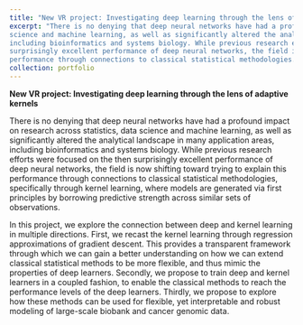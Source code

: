 ```yaml
---
title: "New VR project: Investigating deep learning through the lens of adaptive kernels"
excerpt: "There is no denying that deep neural networks have had a profound impact on research across statistics, data
science and machine learning, as well as significantly altered the analytical landscape in many application areas,
including bioinformatics and systems biology. While previous research efforts were focused on the then
surprisingly excellent performance of deep neural networks, the field is now shifting toward trying to explain this
performance through connections to classical statistical methodologies."
collection: portfolio
---
```


**New VR project: Investigating deep learning through the lens of adaptive kernels**

There is no denying that deep neural networks have had a profound impact on research across statistics, data
science and machine learning, as well as significantly altered the analytical landscape in many application areas,
including bioinformatics and systems biology. While previous research efforts were focused on the then
surprisingly excellent performance of deep neural networks, the field is now shifting toward trying to explain this
performance through connections to classical statistical methodologies, specifically through kernel learning,
where models are generated via first principles by borrowing predictive strength across similar sets of
observations.

In this project, we explore the connection between deep and kernel learning in multiple directions. First, we
recast the kernel learning through regression approximations of gradient descent. This provides a transparent
framework through which we can gain a better understanding on how we can extend classical statistical methods
to be more flexible, and thus mimic the properties of deep learners. Secondly, we propose to train deep and
kernel learners in a coupled fashion, to enable the classical methods to reach the performance levels of the deep
learners. Thirdly, we propose to explore how these methods can be used for flexible, yet interpretable and robust
modeling of large-scale biobank and cancer genomic data.
